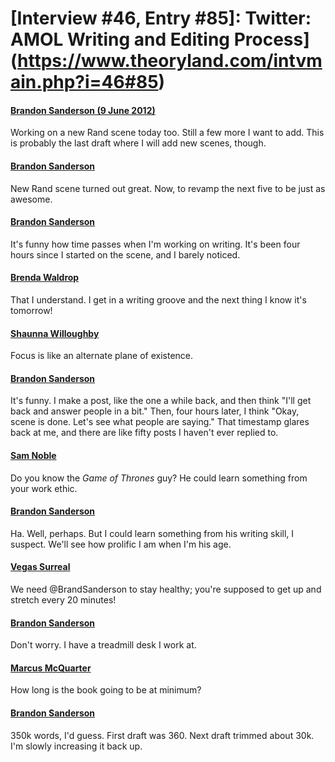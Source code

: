 # [Interview #46, Entry #85]: Twitter: AMOL Writing and Editing Process](https://www.theoryland.com/intvmain.php?i=46#85)

#### [Brandon Sanderson (9 June 2012)](https://twitter.com/BrandSanderson/status/211605030011289601)

Working on a new Rand scene today too. Still a few more I want to add. This is probably the last draft where I will add new scenes, though.

#### [Brandon Sanderson](https://twitter.com/BrandSanderson/status/211679735288311808)

New Rand scene turned out great. Now, to revamp the next five to be just as awesome.

#### [Brandon Sanderson](https://twitter.com/BrandSanderson/status/211679920231952384)

It's funny how time passes when I'm working on writing. It's been four hours since I started on the scene, and I barely noticed.

#### [Brenda Waldrop](http://www.facebook.com/Mistborn/posts/10150869264200009?comment_id=21860217&offset=0&total_comments=33)

That I understand. I get in a writing groove and the next thing I know it's tomorrow!

#### [Shaunna Willoughby](http://www.facebook.com/Mistborn/posts/10150869264200009?comment_id=21860220&offset=0&total_comments=33)

Focus is like an alternate plane of existence.

#### [Brandon Sanderson](http://www.facebook.com/Mistborn/posts/10150869264200009?comment_id=21860225&offset=0&total_comments=33)

It's funny. I make a post, like the one a while back, and then think "I'll get back and answer people in a bit." Then, four hours later, I think "Okay, scene is done. Let's see what people are saying." That timestamp glares back at me, and there are like fifty posts I haven't ever replied to.

#### [Sam Noble](https://twitter.com/samnoble/status/211680532906516481)

Do you know the
*Game of Thrones*
guy? He could learn something from your work ethic.

#### [Brandon Sanderson](https://twitter.com/BrandSanderson/status/211681342189084672)

Ha. Well, perhaps. But I could learn something from his writing skill, I suspect. We'll see how prolific I am when I'm his age.

#### [Vegas Surreal](https://twitter.com/VegasSurreal/status/211680608596926464)

We need @BrandSanderson to stay healthy; you're supposed to get up and stretch every 20 minutes!

#### [Brandon Sanderson](https://twitter.com/BrandSanderson/status/211681131098144769)

Don't worry. I have a treadmill desk I work at.

#### [Marcus McQuarter](https://twitter.com/MarcusMCQ/status/211613803144675328)

How long is the book going to be at minimum?

#### [Brandon Sanderson](https://twitter.com/BrandSanderson/status/211626176035303424)

350k words, I'd guess. First draft was 360. Next draft trimmed about 30k. I'm slowly increasing it back up.

